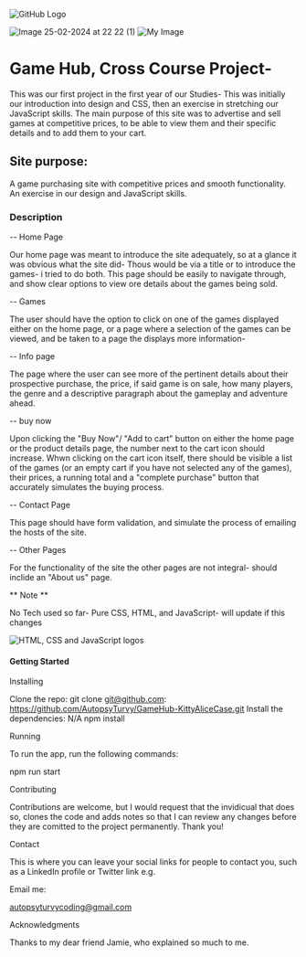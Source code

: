 
![GitHub Logo](https://raw.githubusercontent.com/NoroffFEU/first-year-cross-course-assignment-brief-three/master/GameHub_Logo.png)




![Image 25-02-2024 at 22 22 (1)](https://github.com/AutopsyTurvy/GameHub-KittyAliceCase/assets/102550358/f9d2f484-ccfe-4188-8149-acf7be130035)
![My Image](documents/projectscreenshots/gamehub.jpg)


# Game Hub, Cross Course Project- 

This was our first project in the first year of our Studies-
This was initially our introduction into design and CSS, then an exercise in stretching our JavaScript skills.
The main purpose of this site was to advertise and sell games at competitive prices, to be able to view them and their specific details and to add them to your cart.


## Site purpose:

A game purchasing site with competitive prices and smooth functionality. An exercise in our design and JavaScript skills.



### Description

-- Home Page

Our home page was meant to introduce the site adequately, so at a glance it was obvious what the site did- 
Thous would be via a title or to introduce the games- i tried to do both.
This page should be easily to navigate through, and show clear options to view ore details about the games being sold. 

-- Games 

The user should have the option to click on one of the games displayed either on the home page, or a page where a selection of the games can be viewed, and be taken to a page the displays more information- 

-- Info page

The page where the user can see more of the pertinent details about their prospective purchase, the price, if said game is on sale, how many players, the genre and a descriptive paragraph about the gameplay and adventure ahead.

-- buy now

Upon clicking the "Buy Now"/ "Add to cart" button on either the home page or the product details page, the number next to the cart icon should increase. 
Whwn clicking on the cart icon itself, there should be visible a list of the games (or an empty cart if you have not selected any of the games), their prices, a running total and a "complete purchase" button that accurately simulates the buying process.


-- Contact Page

This page should have form validation, and simulate the process of emailing the hosts of the site.

-- Other Pages

For the functionality of the site the other pages are not integral- should inclide an "About us" page.


** Note **

No Tech used so far- Pure CSS, HTML, and JavaScript- will update if this changes



![HTML, CSS and JavaScript logos](https://c0.klipartz.com/pngpicture/585/981/gratis-png-html-js-y-css-logo-hojas-de-estilo-en-cascada-javascript-html-css3-jquery-logo.png)



#### Getting Started

Installing


Clone the repo:
git clone git@github.com: https://github.com/AutopsyTurvy/GameHub-KittyAliceCase.git
Install the dependencies: N/A
npm install



Running

To run the app, run the following commands:

npm run start



Contributing


Contributions are welcome, but I would request that the invidicual that does so, clones the code and adds notes so that I can review any changes before they are comitted to the project permanently. Thank you! 


Contact

This is where you can leave your social links for people to contact you, such as a LinkedIn profile or Twitter link e.g.

Email me: 

autopsyturvycoding@gmail.com


Acknowledgments


Thanks to my dear friend Jamie, who explained so much to me. 
